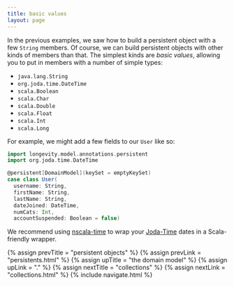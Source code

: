 ```yaml
---
title: basic values
layout: page
---
```


In the previous examples, we saw how to build a persistent object with a few `String` members. Of
course, we can build persistent objects with other kinds of members than that. The simplest kinds
are _basic values_, allowing you to put in members with a number of simple types:

- `java.lang.String`
- `org.joda.time.DateTime`
- `scala.Boolean`
- `scala.Char`
- `scala.Double`
- `scala.Float`
- `scala.Int`
- `scala.Long`

For example, we might add a few fields to our `User` like so:

```scala
import longevity.model.annotations.persistent
import org.joda.time.DateTime

@persistent[DomainModel](keySet = emptyKeySet)
case class User(
  username: String,
  firstName: String,
  lastName: String,
  dateJoined: DateTime,
  numCats: Int,
  accountSuspended: Boolean = false)
```

<div class="blue-side-bar">

We recommend using <a href =
"https://github.com/nscala-time/nscala-time">nscala-time</a> to wrap
your <a href = "http://www.joda.org/joda-time/">Joda-Time</a> dates in
a Scala-friendly wrapper.

</div>

{% assign prevTitle = "persistent objects" %}
{% assign prevLink  = "persistents.html" %}
{% assign upTitle   = "the domain model" %}
{% assign upLink    = "." %}
{% assign nextTitle = "collections" %}
{% assign nextLink  = "collections.html" %}
{% include navigate.html %}

